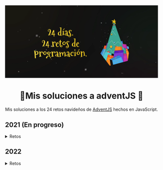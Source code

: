 <div align="center">

![Hero image](./assets/hero-image.webp)

# 🎄Mis soluciones a adventJS 🎅

Mis soluciones a los 24 retos navideños de [AdventJS](https://adventjs.dev) hechos en JavaScript.

</div>

## 2021 (En progreso)

<details>
  <summary>Retos</summary>

<br/>

  <table>
		<thead>
			<tr>
				<th>Día</th>
				<th>Reto</th>
				<th>Dificultad</th>
				<th>Solución</th>
			</tr>
		</thead>
		<tbody>
			<tr>
				<td align="center">01</td>
				<td><a href="https://2021.adventjs.dev/challenges/01">Contando ovejas para dormir</a></td>
				<td align="center"><img src="./assets/Easy.svg" title="Fácil" width="33"/></td>
				<td align="center"><a href="./2021/01.md">Ver</a></td>
			</tr>
			<tr>
				<td align="center">02</td>
				<td><a href="https://2021.adventjs.dev/challenges/02">¡Ayuda al elfo a listar los regalos!</a></td>
				<td align="center"><img src="./assets/Easy.svg" title="Fácil" width="33"/></td>
				<td align="center"><a href="./2021/02.md">Ver</a></td>
			</tr>
			<tr>
				<td align="center">03</td>
				<td><a href="https://2021.adventjs.dev/challenges/03">El Grinch quiere fastidiar la Navidad</a></td>
				<td align="center"><img src="./assets/Normal.svg" title="Normal" width="33"/></td>
				<td align="center"><a href="./2021/03.md">Ver</a></td>
			</tr>
			<tr>
				<td align="center">04</td>
				<td><a href="https://2021.adventjs.dev/challenges/04">¡Es hora de poner la navidad en casa!</a></td>
				<td align="center"><img src="./assets/Normal.svg" title="Normal" width="33"/></td>
				<td align="center"><a href="./2021/04.md">Ver</a></td>
			</tr>
			<tr>
				<td align="center">05</td>
				<td><a href="https://2021.adventjs.dev/challenges/05">Contando los días para los regalos</a></td>
				<td align="center"><img src="./assets/Easy.svg" title="Fácil" width="33"/></td>
				<td align="center"><a href="./2021/05.md">Ver</a></td>
			</tr>
			<tr>
				<td align="center">06</td>
				<td><a href="https://2021.adventjs.dev/challenges/06">Rematando los exámenes finales</a></td>
				<td align="center"><img src="./assets/Normal.svg" title="Normal" width="33"/></td>
				<td align="center"><a href="./2021/06.md">Ver</a></td>
			</tr>
			<tr>
				<td align="center">07</td>
				<td><a href="https://2021.adventjs.dev/challenges/07">Buscando en el almacén...</a></td>
				<td align="center"><img src="./assets/Normal.svg" title="Normal" width="33"/></td>
				<td align="center"><a href="./2021/07.md">Ver</a></td>
			</tr>
			<tr>
				<td align="center">08</td>
				<td><a href="https://2021.adventjs.dev/challenges/08">La locura de las criptomonedas</a></td>
				<td align="center"><img src="./assets/Normal.svg" title="Normal" width="33"/></td>
				<td align="center"><a href="./2021/08.md">Ver</a></td>
			</tr>
			<tr>
				<td align="center">09</td>
				<td><a href="https://2021.adventjs.dev/challenges/09">Agrupando cosas automáticamente</a></td>
				<td align="center"><img src="./assets/Harder.svg" title="Difícil" width="33"/></td>
				<td align="center"><a href="./2021/09.md">Ver</a></td>
			</tr>
			<tr>
				<td align="center">10</td>
				<td><a href="https://2021.adventjs.dev/challenges/10">La máquina del cambio</a></td>
				<td align="center"><img src="./assets/Harder.svg" title="Difícil" width="33"/></td>
				<td align="center"><a href="./2021/10.md">Ver</a></td>
			</tr>
			<tr>
				<td align="center">11</td>
				<td><a href="https://2021.adventjs.dev/challenges/11">¿Vale la pena la tarjeta fidelidad del cine?</a></td>
				<td align="center"><img src="./assets/Normal.svg" title="Normal" width="33"/></td>
				<td align="center"><a href="./2021/11.md">Ver</a></td>
			</tr>
			<tr>
				<td align="center">12</td>
				<td><a href="https://2021.adventjs.dev/challenges/12">La ruta perfecta para dejar los regalos</a></td>
				<td align="center"><img src="./assets/Harder.svg" title="Difícil" width="33"/></td>
				<td align="center"><a href="./2021/12.md">Ver</a></td>
			</tr>
			<tr>
				<td align="center">13</td>
				<td><a href="https://2021.adventjs.dev/challenges/13">Envuelve regalos con asteriscos</a></td>
				<td align="center"><img src="./assets/Easy.svg" title="Fácil" width="33"/></td>
				<td align="center"><a href="./2021/13.md">Ver</a></td>
			</tr>
			<tr>
				<td align="center">14</td>
				<td><a href="https://2021.adventjs.dev/challenges/14">En busca del reno perdido</a></td>
				<td align="center"><img src="./assets/Normal.svg" title="Normal" width="33"/></td>
				<td align="center"><a href="./2021/14.md">Ver</a></td>
			</tr>
			<tr>
				<td align="center">15</td>
				<td><a href="https://2021.adventjs.dev/challenges/15">El salto perfecto</a></td>
				<td align="center"><img src="./assets/Normal.svg" title="Normal" width="33"/></td>
				<td align="center"><a href="./2021/15.md">Ver</a></td>
			</tr>
			<tr>
				<td align="center">16</td>
				<td><a href="https://2021.adventjs.dev/challenges/16">Descifrando los números...</a></td>
				<td align="center"><img src="./assets/Easy.svg" title="Fácil" width="33"/></td>
				<td align="center"><a href="./2021/16.md">Ver</a></td>
			</tr>
			<tr>
				<td align="center">17</td>
				<td><a href="https://2021.adventjs.dev/challenges/17">La locura de enviar paquetes en esta época</a></td>
				<td align="center"><img src="./assets/Harder.svg" title="Difícil" width="33"/></td>
				<td align="center"><a href="./2021/17.md">Ver</a></td>
			</tr>
			<tr>
				<td align="center">18</td>
				<td><a href="https://2021.adventjs.dev/challenges/18">El sistema operativo de Santa Claus</a></td>
				<td align="center"><img src="./assets/Easy.svg" title="Fácil" width="33"/></td>
				<td align="center"><a href="./2021/18.md">Ver</a></td>
			</tr>
			<tr>
				<td align="center">19</td>
				<td><a href="https://2021.adventjs.dev/challenges/19">¿Qué deberíamos aprender en Platzi?</a></td>
				<td align="center"><img src="./assets/Normal.svg" title="Normal" width="33"/></td>
				<td align="center"><a href="./2021/19.md">Ver</a></td>
			</tr>
			<tr>
				<td align="center">20</td>
				<td><a href="https://2021.adventjs.dev/challenges/20">¿Una carta de pangramas? ¡QUÉ!</a></td>
				<td align="center"><img src="./assets/Easy.svg" title="Fácil" width="33"/></td>
				<td align="center"><a href="./2021/20.md">Ver</a></td>
			</tr>
			<tr>
				<td align="center">21</td>
				<td><a href="https://2021.adventjs.dev/challenges/21">La ruta con los regalos</a></td>
				<td align="center"><img src="./assets/Harder.svg" title="Difícil" width="33"/></td>
				<td align="center"><a href="./2021/21.md">Ver</a></td>
			</tr>
			<tr>
				<td align="center">22</td>
				<td><a href="https://2021.adventjs.dev/challenges/22">¿Cuántos adornos necesita el árbol?</a></td>
				<td align="center"><img src="./assets/Normal.svg" title="Normal" width="33"/></td>
				<td align="center"><a href="./2021/22.md">Ver</a></td>
			</tr>
			<tr>
				<td align="center">23</td>
				<td><a href="https://2021.adventjs.dev/challenges/23">¿Puedes reconfigurar las fábricas para no parar de crear regalos?</a></td>
				<td align="center"><img src="./assets/Demon.webp" title="Muy difícil" width="33"/></td>
				<td align="center"><a href="./2021/23.md">Ver</a></td>
			</tr>
			<tr>
				<td align="center">24</td>
				<td><a href="https://2021.adventjs.dev/challenges/24">Comparando árboles de Navidad</a></td>
				<td align="center"><img src="./assets/Normal.svg" title="Normal" width="33"/></td>
				<td align="center"><a href="./2021/24.md">Ver</a></td>
			</tr>
			<tr>
				<td align="center">25</td>
				<td><a href="https://2021.adventjs.dev/challenges/25">El último juego y hasta el año que viene 👋</a></td>
				<td align="center"><img src="./assets/Normal.svg" title="Normal" width="33"/></td>
				<td align="center"><a href="./2021/25.md">Ver</a></td>
			</tr>
		</tbody>
	</table>

</details>

## 2022

<details>
  <summary>Retos</summary>

<br/>

  <table>
		<thead>
			<tr>
				<th>Día</th>
				<th>Reto</th>
				<th>Dificultad</th>
				<th>Puntuación</th>
				<th>Solución</th>
			</tr>
		</thead>
		<tbody>
			<tr>
				<td align="center">01</td>
				<td><a href="https://adventjs.dev/challenges/day-1">¡Automatizando envolver regalos de navidad!</a></td>
				<td align="center"><img src="./assets/Easy.svg" title="Fácil" width="33"/></td>
				<td align="center">132</td>
				<td align="center"><a href="./2022/01.md">Ver</a></td>
			</tr>
			<tr>
				<td align="center">02</td>
				<td><a href="https://adventjs.dev/challenges/day-2">Nadie quiere hacer horas extra</a></td>
				<td align="center"><img src="./assets/Easy.svg" title="Fácil" width="33"/></td>
				<td align="center">132</td>
				<td align="center"><a href="./2022/02.md">Ver</a></td>
			</tr>
			<tr>
				<td align="center">03</td>
				<td><a href="https://adventjs.dev/challenges/day-3">¿Cuántas cajas de regalos puede llevar Papá Noel?</a></td>
				<td align="center"><img src="./assets/Easy.svg" title="Fácil" width="33"/></td>
				<td align="center">198</td>
				<td align="center"><a href="./2022/03.md">Ver</a></td>
			</tr>
			<tr>
				<td align="center">04</td>
				<td><a href="https://adventjs.dev/challenges/day-4">Una caja dentro de otra caja y otra...</a></td>
				<td align="center"><img src="./assets/Normal.svg" title="Normal" width="33"/></td>
				<td align="center">188</td>
				<td align="center"><a href="./2022/04.md">Ver</a></td>
			</tr>
			<tr>
				<td align="center">05</td>
				<td><a href="https://adventjs.dev/challenges/day-5">Optimizando viajes de Santa</a></td>
				<td align="center"><img src="./assets/Harder.svg" title="Difícil" width="33"/></td>
				<td align="center">220</td>
				<td align="center"><a href="./2022/05.md">Ver</a></td>
			</tr>
			<tr>
				<td align="center">06</td>
				<td><a href="https://adventjs.dev/challenges/day-6">Creando adornos navideños</a></td>
				<td align="center"><img src="./assets/Normal.svg" title="Normal" width="33"/></td>
				<td align="center">200</td>
				<td align="center"><a href="./2022/06.md">Ver</a></td>
			</tr>
			<tr>
				<td align="center">07</td>
				<td><a href="https://adventjs.dev/challenges/day-7">Haciendo inventario de regalos</a></td>
				<td align="center"><img src="./assets/Easy.svg" title="Fácil" width="33"/></td>
				<td align="center">400</td>
				<td align="center"><a href="./2022/07.md">Ver</a></td>
			</tr>
			<tr>
				<td align="center">08</td>
				<td><a href="https://adventjs.dev/challenges/day-8">¡Necesitamos un mecánico!</a></td>
				<td align="center"><img src="./assets/Normal.svg" title="Normal" width="33"/></td>
				<td align="center">360</td>
				<td align="center"><a href="./2022/08.md">Ver</a></td>
			</tr>
			<tr>
				<td align="center">09</td>
				<td><a href="https://adventjs.dev/challenges/day-9">Las locas luces de Navidad</a></td>
				<td align="center"><img src="./assets/Easy.svg" title="Fácil" width="33"/></td>
				<td align="center">300</td>
				<td align="center"><a href="./2022/09.md">Ver</a></td>
			</tr>
		</tbody>
	</table>

<blockquote>
		<b>NOTA:</b> El puntaje puede variar debido a que el sistema de puntuación está en constante cambio. Algunos trucos usados en el pasado no funcionan en la actualidad.
	</blockquote>

</details>